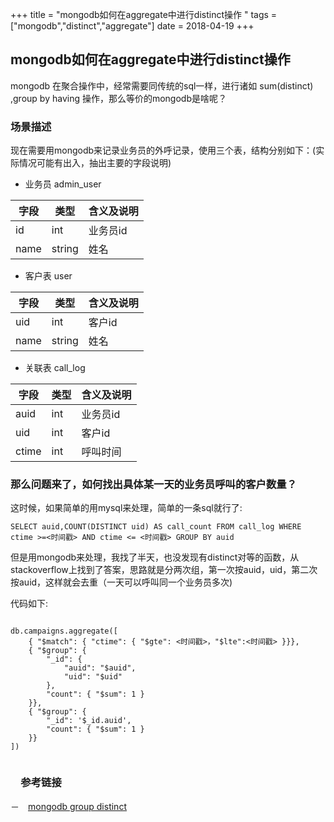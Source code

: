 +++
title = "mongodb如何在aggregate中进行distinct操作 "
tags = ["mongodb","distinct","aggregate"]
date = 2018-04-19
+++

## mongodb如何在aggregate中进行distinct操作

mongodb 在聚合操作中，经常需要同传统的sql一样，进行诸如 sum(distinct) ,group by having 操作，那么等价的mongodb是啥呢？

### 场景描述

现在需要用mongodb来记录业务员的外呼记录，使用三个表，结构分别如下：(实际情况可能有出入，抽出主要的字段说明)

- 业务员 admin_user

|字段 | 类型  |含义及说明   |
|-----|------|-------------|
|id   |int   |业务员id     |
|name |string|姓名         |

- 客户表 user

|字段 | 类型  |含义及说明   |
|-----|------|-------------|
|uid   |int   |客户id      |
|name |string|姓名         |

- 关联表 call_log

|字段 | 类型  |含义及说明    |
|-----|------|-------------|
|auid |int   |业务员id     |
|uid  |int   |客户id       |
|ctime|int   |呼叫时间     |


### 那么问题来了，如何找出具体某一天的业务员呼叫的客户数量？

这时候，如果简单的用mysql来处理，简单的一条sql就行了:

```
SELECT auid,COUNT(DISTINCT uid) AS call_count FROM call_log WHERE ctime >=<时间戳> AND ctime <= <时间戳> GROUP BY auid

```

但是用mongodb来处理，我找了半天，也没发现有distinct对等的函数，从stackoverflow上找到了答案，思路就是分两次组，第一次按auid，uid，第二次按auid，这样就会去重（一天可以呼叫同一个业务员多次)

代码如下:

```

db.campaigns.aggregate([
    { "$match": { "ctime": { "$gte": <时间戳>，"$lte":<时间戳> }}},
    { "$group": {
        "_id": {
            "auid": "$auid",
            "uid": "$uid"
        },
        "count": { "$sum": 1 }
    }},
    { "$group": {
        "_id": '$_id.auid',
        "count": { "$sum": 1 }
    }}
])


```

### 　参考链接

－　[mongodb group distinct](https://stackoverflow.com/questions/24761266/select-group-by-count-and-distinct-count-in-same-mongodb-query?utm_medium=organic&utm_source=google_rich_qa&utm_campaign=google_rich_qa)


